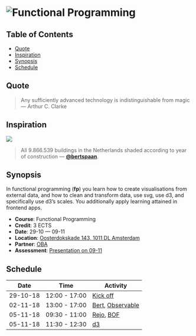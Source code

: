 # ![Functional Programming][banner]

## Table of Contents

*   [Quote](#quote)
*   [Inspiration](#inspiration)
*   [Synopsis](#synopsis)
*   [Schedule](#schedule)

## Quote

> Any sufficiently advanced technology is indistinguishable from magic
> — Arthur C. Clarke

## Inspiration

[![][inspiration-cover]][inspiration-link]

> All 9.866.539 buildings in the Netherlands shaded according to year of
> construction
> — [**@bertspaan**][inspiration-author].

## Synopsis

In functional programming (**fp**) you learn how to create visualisations from
external data, and how to clean and transform data, use svg, use d3, and
specifically use d3’s scales.
You additionally apply learning attained in frontend apps.

*   **Course**: Functional Programming
*   **Credit**: 3 ECTS
*   **Date**: 29-10 — 09-11
*   **Location**: [Oosterdokskade 143, 1011 DL Amsterdam][location]
*   **Partner**: [OBA][]
*   **Assessment**: [Presentation on 09-11][assessment]

## Schedule

| Date     | Time          | Activity                            |
| -------- | ------------- | ----------------------------------- |
| 29-10-18 | 12:00 - 17:00 | [Kick off][slides-kick-off]         |
| 02-11-18 | 13:00 - 17:00 | [Bert][], [Observable][slides-bert] |
| 05-11-18 | 09:30 - 11:00 | [Rejo][], [BOF][slides-rejo]        |
| 05-11-18 | 11:30 - 12:30 | [d3][slides-d3]                     |

[banner]: https://cdn.jsdelivr.net/gh/cmda-tt/logo@6b810afa/banner-functional-programming.svg

[inspiration-cover]: ../image/buildings.jpg

[inspiration-link]: http://code.waag.org/buildings/

[inspiration-author]: https://github.com/bertspaan

[assessment]: ./assessment.md

[bert]: https://twitter.com/bertspaan

[rejo]: https://twitter.com/rejozenger

[location]: https://goo.gl/maps/TQEXVRTE42r

[oba]: https://www.oba.nl

[slides-kick-off]: https://docs.google.com/presentation/d/1PxswMfvckJKKDaPtcjNLXSsC5z-a2w_2g0TwC16Fepc/edit?usp=sharing

[slides-bert]: https://bertspaan.nl/talks/cmda-tt/

[slides-rejo]: https://rejo.zenger.nl/talks/hva-tech-track/

[slides-d3]: https://docs.google.com/presentation/d/1XUCyi1HcnCKuOVVL27jc3Ju8uqkcRFavYia9tlbNIdY/edit?usp=sharing
